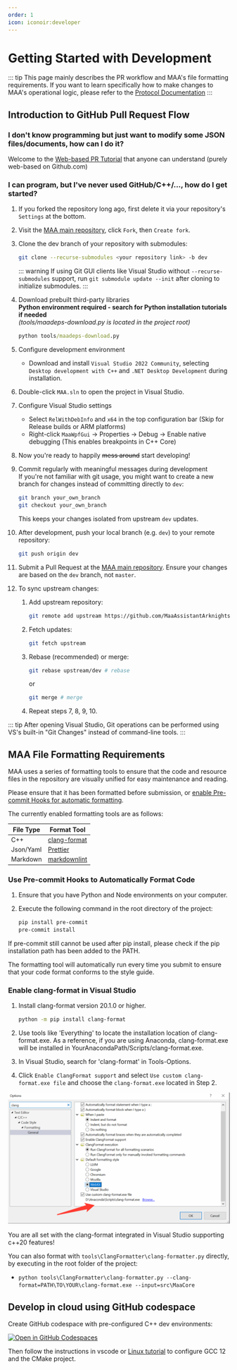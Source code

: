 ```yaml
---
order: 1
icon: iconoir:developer
---
```


# Getting Started with Development

::: tip
This page mainly describes the PR workflow and MAA's file formatting requirements. If you want to learn specifically how to make changes to MAA's operational logic, please refer to the [Protocol Documentation](../protocol/)
:::

## Introduction to GitHub Pull Request Flow

### I don't know programming but just want to modify some JSON files/documents, how can I do it?

Welcome to the [Web-based PR Tutorial](./pr-tutorial.md) that anyone can understand (purely web-based on Github.com)

### I can program, but I've never used GitHub/C++/..., how do I get started?

1. If you forked the repository long ago, first delete it via your repository's `Settings` at the bottom.
2. Visit the [MAA main repository](https://github.com/MaaAssistantArknights/MaaAssistantArknights), click `Fork`, then `Create fork`.
3. Clone the dev branch of your repository with submodules:

    ```bash
    git clone --recurse-submodules <your repository link> -b dev
    ```

    ::: warning
    If using Git GUI clients like Visual Studio without `--recurse-submodules` support, run `git submodule update --init` after cloning to initialize submodules.
    :::

4. Download prebuilt third-party libraries  
   **Python environment required - search for Python installation tutorials if needed**  
   _(tools/maadeps-download.py is located in the project root)_

    ```cmd
    python tools/maadeps-download.py
    ```

5. Configure development environment

    - Download and install `Visual Studio 2022 Community`, selecting `Desktop development with C++` and `.NET Desktop Development` during installation.

6. Double-click `MAA.sln` to open the project in Visual Studio.
7. Configure Visual Studio settings

    - Select `RelWithDebInfo` and `x64` in the top configuration bar (Skip for Release builds or ARM platforms)
    - Right-click `MaaWpfGui` → Properties → Debug → Enable native debugging (This enables breakpoints in C++ Core)

8. Now you're ready to happily ~~mess around~~ start developing!
9. Commit regularly with meaningful messages during development  
   If you're not familiar with git usage, you might want to create a new branch for changes instead of committing directly to `dev`:

    ```bash
    git branch your_own_branch
    git checkout your_own_branch
    ```

    This keeps your changes isolated from upstream `dev` updates.

10. After development, push your local branch (e.g. `dev`) to your remote repository:

    ```bash
    git push origin dev
    ```

11. Submit a Pull Request at the [MAA main repository](https://github.com/MaaAssistantArknights/MaaAssistantArknights). Ensure your changes are based on the `dev` branch, not `master`.
12. To sync upstream changes:

    1. Add upstream repository:

        ```bash
        git remote add upstream https://github.com/MaaAssistantArknights/MaaAssistantArknights.git
        ```

    2. Fetch updates:

        ```bash
        git fetch upstream
        ```

    3. Rebase (recommended) or merge:

        ```bash
        git rebase upstream/dev # rebase
        ```

        or

        ```bash
        git merge # merge
        ```

    4. Repeat steps 7, 8, 9, 10.

::: tip
After opening Visual Studio, Git operations can be performed using VS's built-in "Git Changes" instead of command-line tools.
:::

## MAA File Formatting Requirements

MAA uses a series of formatting tools to ensure that the code and resource files in the repository are visually unified for easy maintenance and reading.

Please ensure that it has been formatted before submission, or [enable Pre-commit Hooks for automatic formatting](#use-pre-commit-hooks-to-automatically-format-code).

The currently enabled formatting tools are as follows:

| File Type | Format Tool |
| --- | --- |
| C++ | [clang-format](https://clang.llvm.org/docs/ClangFormat.html) |
| Json/Yaml | [Prettier](https://prettier.io/) |
| Markdown | [markdownlint](https://github.com/DavidAnson/markdownlint-cli2) |

### Use Pre-commit Hooks to Automatically Format Code

1. Ensure that you have Python and Node environments on your computer.

2. Execute the following command in the root directory of the project:

    ```bash
    pip install pre-commit
    pre-commit install
    ```

If pre-commit still cannot be used after pip install, please check if the pip installation path has been added to the PATH.

The formatting tool will automatically run every time you submit to ensure that your code format conforms to the style guide.

### Enable clang-format in Visual Studio

1. Install clang-format version 20.1.0 or higher.

    ```bash
    python -m pip install clang-format
    ```

2. Use tools like 'Everything' to locate the installation location of clang-format.exe. As a reference, if you are using Anaconda, clang-format.exe will be installed in YourAnacondaPath/Scripts/clang-format.exe.
3. In Visual Studio, search for 'clang-format' in Tools-Options.
4. Click `Enable ClangFormat support` and select `Use custom clang-format.exe file` and choose the `clang-format.exe` located in Step 2.

![Enable clang-format in Visual Studio](/images/zh-cn/development-enable-vs-clang-format.png)

You are all set with the clang-format integrated in Visual Studio supporting c++20 features!

You can also format with `tools\ClangFormatter\clang-formatter.py` directly, by executing in the root folder of the project:

- `python tools\ClangFormatter\clang-formatter.py --clang-format=PATH\TO\YOUR\clang-format.exe --input=src\MaaCore`

## Develop in cloud using GitHub codespace

Create GitHub codespace with pre-configured C++ dev environments:

[![Open in GitHub Codespaces](https://github.com/codespaces/badge.svg?color=green)](https://codespaces.new/MaaAssistantArknights/MaaAssistantArknights)

Then follow the instructions in vscode or [Linux tutorial](./linux-tutorial.md) to configure GCC 12 and the CMake project.
